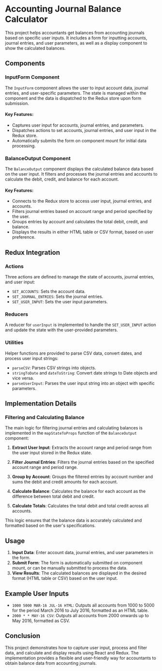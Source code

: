 # Accounting Journal Balance Calculator

This project helps accountants get balances from accounting journals based on specific user inputs. It includes a form for inputting accounts, journal entries, and user parameters, as well as a display component to show the calculated balances.

## Components

### InputForm Component

The `InputForm` component allows the user to input account data, journal entries, and user-specific parameters. The state is managed within the component and the data is dispatched to the Redux store upon form submission.

#### Key Features:
- Captures user input for accounts, journal entries, and parameters.
- Dispatches actions to set accounts, journal entries, and user input in the Redux store.
- Automatically submits the form on component mount for initial data processing.

### BalanceOutput Component

The `BalanceOutput` component displays the calculated balance data based on the user input. It filters and processes the journal entries and accounts to calculate the debit, credit, and balance for each account.

#### Key Features:
- Connects to the Redux store to access user input, journal entries, and accounts.
- Filters journal entries based on account range and period specified by the user.
- Groups entries by account and calculates the total debit, credit, and balance.
- Displays the results in either HTML table or CSV format, based on user preference.

## Redux Integration

### Actions

Three actions are defined to manage the state of accounts, journal entries, and user input:
- `SET_ACCOUNTS`: Sets the account data.
- `SET_JOURNAL_ENTRIES`: Sets the journal entries.
- `SET_USER_INPUT`: Sets the user input parameters.

### Reducers

A reducer for `userInput` is implemented to handle the `SET_USER_INPUT` action and update the state with the user-provided parameters.

### Utilities

Helper functions are provided to parse CSV data, convert dates, and process user input strings:
- `parseCSV`: Parses CSV strings into objects.
- `stringToDate` and `dateToString`: Convert date strings to Date objects and vice versa.
- `parseUserInput`: Parses the user input string into an object with specific parameters.

## Implementation Details

### Filtering and Calculating Balance

The main logic for filtering journal entries and calculating balances is implemented in the `mapStateToProps` function of the `BalanceOutput` component:

1. **Extract User Input**: Extracts the account range and period range from the user input stored in the Redux state.

2. **Filter Journal Entries**: Filters the journal entries based on the specified account range and period range.

3. **Group by Account**: Groups the filtered entries by account number and sums the debit and credit amounts for each account.

4. **Calculate Balance**: Calculates the balance for each account as the difference between total debit and credit.

5. **Calculate Totals**: Calculates the total debit and total credit across all accounts.

This logic ensures that the balance data is accurately calculated and formatted based on the user's specifications.

## Usage

1. **Input Data**: Enter account data, journal entries, and user parameters in the form.
2. **Submit Form**: The form is automatically submitted on component mount, or can be manually submitted to process the data.
3. **View Results**: The calculated balances are displayed in the desired format (HTML table or CSV) based on the user input.

## Example User Inputs

- `1000 5000 MAR-16 JUL-16 HTML`: Outputs all accounts from 1000 to 5000 for the period March 2016 to July 2016, formatted as an HTML table.
- `2000 * * MAY-16 CSV`: Outputs all accounts from 2000 onwards up to May 2016, formatted as CSV.

## Conclusion

This project demonstrates how to capture user input, process and filter data, and calculate and display results using React and Redux. The implementation provides a flexible and user-friendly way for accountants to obtain balance data from accounting journals.
